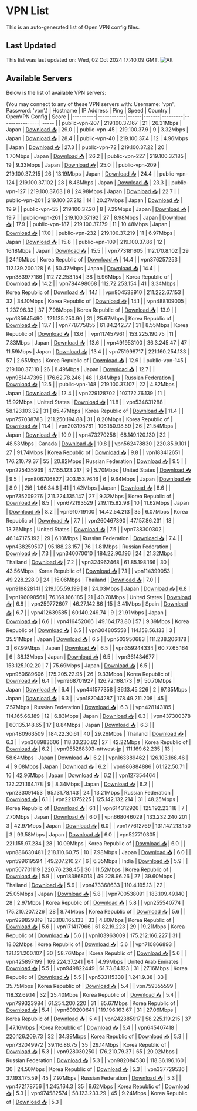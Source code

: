# VPN List

This is an auto-generated list of Open VPN config files.

## Last Updated

This list was last updated on: Wed, 02 Oct 2024 17:40:09 GMT.
![Alt](https://repobeats.axiom.co/api/embed/186b98318ef1479477931607c1ad7d823f12451f.svg "Repobeats analytics image")

## Available Servers

Below is the list of available VPN servers:

(You may connect to any of these VPN servers with: Username: 'vpn', Password: 'vpn'.)
| Hostname | IP Address | Ping | Speed | Country | OpenVPN Config | Score |
|----------|------------|------|-------|---------|----------------| ----- |
| public-vpn-207 | 219.100.37.167 | 21 | 26.31Mbps | Japan | [Download 📥](./configs/server_0_JP.ovpn) | 29.0 |
| public-vpn-45 | 219.100.37.9 | 9 | 3.32Mbps | Japan | [Download 📥](./configs/server_1_JP.ovpn) | 28.4 |
| public-vpn-40 | 219.100.37.4 | 12 | 4.96Mbps | Japan | [Download 📥](./configs/server_2_JP.ovpn) | 27.3 |
| public-vpn-72 | 219.100.37.22 | 20 | 1.70Mbps | Japan | [Download 📥](./configs/server_3_JP.ovpn) | 26.2 |
| public-vpn-227 | 219.100.37.185 | 19 | 9.33Mbps | Japan | [Download 📥](./configs/server_4_JP.ovpn) | 25.0 |
| public-vpn-209 | 219.100.37.215 | 26 | 13.19Mbps | Japan | [Download 📥](./configs/server_5_JP.ovpn) | 24.4 |
| public-vpn-124 | 219.100.37.102 | 28 | 8.46Mbps | Japan | [Download 📥](./configs/server_6_JP.ovpn) | 23.3 |
| public-vpn-127 | 219.100.37.63 | 8 | 24.98Mbps | Japan | [Download 📥](./configs/server_7_JP.ovpn) | 22.7 |
| public-vpn-201 | 219.100.37.212 | 14 | 20.27Mbps | Japan | [Download 📥](./configs/server_8_JP.ovpn) | 19.9 |
| public-vpn-55 | 219.100.37.20 | 8 | 7.29Mbps | Japan | [Download 📥](./configs/server_9_JP.ovpn) | 19.7 |
| public-vpn-261 | 219.100.37.192 | 27 | 8.98Mbps | Japan | [Download 📥](./configs/server_10_JP.ovpn) | 17.9 |
| public-vpn-187 | 219.100.37.179 | 11 | 10.48Mbps | Japan | [Download 📥](./configs/server_11_JP.ovpn) | 17.0 |
| public-vpn-232 | 219.100.37.219 | 11 | 6.97Mbps | Japan | [Download 📥](./configs/server_12_JP.ovpn) | 15.8 |
| public-vpn-109 | 219.100.37.86 | 12 | 16.18Mbps | Japan | [Download 📥](./configs/server_13_JP.ovpn) | 15.5 |
| vpn773181605 | 112.170.8.102 | 29 | 24.16Mbps | Korea Republic of | [Download 📥](./configs/server_14_KR.ovpn) | 14.4 |
| vpn376257253 | 112.139.200.128 | 6 | 50.47Mbps | Japan | [Download 📥](./configs/server_15_JP.ovpn) | 14.4 |
| vpn383977186 | 112.72.253.154 | 38 | 5.96Mbps | Korea Republic of | [Download 📥](./configs/server_16_KR.ovpn) | 14.2 |
| vpn784498068 | 112.72.253.154 | 41 | 3.34Mbps | Korea Republic of | [Download 📥](./configs/server_17_KR.ovpn) | 14.1 |
| vpn804538910 | 211.222.67.153 | 32 | 34.10Mbps | Korea Republic of | [Download 📥](./configs/server_18_KR.ovpn) | 14.1 |
| vpn488109005 | 1.237.96.33 | 37 | 7.98Mbps | Korea Republic of | [Download 📥](./configs/server_19_KR.ovpn) | 13.9 |
| vpn135645490 | 121.135.250.90 | 31 | 25.67Mbps | Korea Republic of | [Download 📥](./configs/server_20_KR.ovpn) | 13.7 |
| vpn778775855 | 61.84.242.77 | 31 | 8.55Mbps | Korea Republic of | [Download 📥](./configs/server_21_KR.ovpn) | 13.6 |
| vpn117457961 | 153.225.190.75 | 11 | 7.83Mbps | Japan | [Download 📥](./configs/server_22_JP.ovpn) | 13.6 |
| vpn491953100 | 36.3.245.47 | 47 | 11.59Mbps | Japan | [Download 📥](./configs/server_23_JP.ovpn) | 13.4 |
| vpn751998717 | 221.160.254.133 | 57 | 2.65Mbps | Korea Republic of | [Download 📥](./configs/server_24_KR.ovpn) | 12.9 |
| public-vpn-145 | 219.100.37.118 | 26 | 8.49Mbps | Japan | [Download 📥](./configs/server_25_JP.ovpn) | 12.7 |
| vpn951447395 | 176.62.78.246 | 48 | 1.84Mbps | Russian Federation | [Download 📥](./configs/server_26_RU.ovpn) | 12.5 |
| public-vpn-148 | 219.100.37.107 | 22 | 4.82Mbps | Japan | [Download 📥](./configs/server_27_JP.ovpn) | 12.4 |
| vpn229128702 | 107.172.76.139 | 11 | 15.92Mbps | United States | [Download 📥](./configs/server_28_US.ovpn) | 11.8 |
| vpn534631288 | 58.123.103.32 | 31 | 85.47Mbps | Korea Republic of | [Download 📥](./configs/server_29_KR.ovpn) | 11.4 |
| vpn757038783 | 211.250.194.88 | 31 | 8.20Mbps | Korea Republic of | [Download 📥](./configs/server_30_KR.ovpn) | 11.4 |
| vpn203195781 | 106.150.98.59 | 26 | 21.54Mbps | Japan | [Download 📥](./configs/server_31_JP.ovpn) | 10.9 |
| vpn473270256 | 68.149.120.130 | 32 | 48.53Mbps | Canada | [Download 📥](./configs/server_32_CA.ovpn) | 10.8 |
| vpn562478830 | 220.85.9.101 | 27 | 91.74Mbps | Korea Republic of | [Download 📥](./configs/server_33_KR.ovpn) | 9.8 |
| vpn183412651 | 176.210.79.37 | 55 | 20.82Mbps | Russian Federation | [Download 📥](./configs/server_34_RU.ovpn) | 9.5 |
| vpn225435939 | 47.155.123.217 | 9 | 5.70Mbps | United States | [Download 📥](./configs/server_35_US.ovpn) | 9.5 |
| vpn806706827 | 203.153.76.16 | 6 | 9.64Mbps | Japan | [Download 📥](./configs/server_36_JP.ovpn) | 8.9 |
| 2i6 | 1.66.34.6 | 41 | 1.42Mbps | Japan | [Download 📥](./configs/server_37_JP.ovpn) | 8.6 |
| vpn735209276 | 211.224.135.147 | 27 | 9.32Mbps | Korea Republic of | [Download 📥](./configs/server_38_KR.ovpn) | 8.5 |
| vpn672193529 | 219.115.82.98 | 10 | 11.62Mbps | Japan | [Download 📥](./configs/server_39_JP.ovpn) | 8.2 |
| vpn910719100 | 14.42.54.213 | 35 | 6.07Mbps | Korea Republic of | [Download 📥](./configs/server_40_KR.ovpn) | 7.7 |
| vpn260467390 | 47.157.86.231 | 18 | 13.76Mbps | United States | [Download 📥](./configs/server_41_US.ovpn) | 7.5 |
| vpn738300302 | 46.147.175.192 | 29 | 6.10Mbps | Russian Federation | [Download 📥](./configs/server_42_RU.ovpn) | 7.4 |
| vpn438259507 | 95.188.23.157 | 76 | 1.81Mbps | Russian Federation | [Download 📥](./configs/server_43_RU.ovpn) | 7.3 |
| vpn340070010 | 184.22.90.196 | 24 | 21.32Mbps | Thailand | [Download 📥](./configs/server_44_TH.ovpn) | 7.2 |
| vpn324962468 | 61.85.198.166 | 30 | 43.56Mbps | Korea Republic of | [Download 📥](./configs/server_45_KR.ovpn) | 7.1 |
| vpn114399053 | 49.228.228.0 | 24 | 15.06Mbps | Thailand | [Download 📥](./configs/server_46_TH.ovpn) | 7.0 |
| vpn919828141 | 219.105.59.199 | 8 | 24.03Mbps | Japan | [Download 📥](./configs/server_47_JP.ovpn) | 6.8 |
| vpn196098561 | 76.169.166.185 | 21 | 40.70Mbps | United States | [Download 📥](./configs/server_48_US.ovpn) | 6.8 |
| vpn259772607 | 46.27.142.86 | 15 | 3.41Mbps | Spain | [Download 📥](./configs/server_49_ES.ovpn) | 6.7 |
| vpn412639585 | 60.140.249.74 | 9 | 21.91Mbps | Japan | [Download 📥](./configs/server_50_JP.ovpn) | 6.6 |
| vpn416452066 | 49.164.173.80 | 57 | 9.39Mbps | Korea Republic of | [Download 📥](./configs/server_51_KR.ovpn) | 6.5 |
| vpn304805558 | 114.158.56.133 | 3 | 35.51Mbps | Japan | [Download 📥](./configs/server_52_JP.ovpn) | 6.5 |
| vpn503950683 | 111.238.206.178 | 3 | 67.99Mbps | Japan | [Download 📥](./configs/server_53_JP.ovpn) | 6.5 |
| vpn359244334 | 60.77.65.164 | 6 | 38.13Mbps | Japan | [Download 📥](./configs/server_54_JP.ovpn) | 6.5 |
| vpn361434677 | 153.125.102.20 | 7 | 75.69Mbps | Japan | [Download 📥](./configs/server_55_JP.ovpn) | 6.5 |
| vpn950689606 | 175.205.22.95 | 26 | 9.33Mbps | Korea Republic of | [Download 📥](./configs/server_56_KR.ovpn) | 6.4 |
| vpn968701927 | 126.72.168.173 | 9 | 50.70Mbps | Japan | [Download 📥](./configs/server_57_JP.ovpn) | 6.4 |
| vpn441577358 | 36.13.45.226 | 2 | 97.35Mbps | Japan | [Download 📥](./configs/server_58_JP.ovpn) | 6.3 |
| vpn187044287 | 178.49.211.208 | 45 | 7.57Mbps | Russian Federation | [Download 📥](./configs/server_59_RU.ovpn) | 6.3 |
| vpn428143185 | 114.165.66.189 | 12 | 6.83Mbps | Japan | [Download 📥](./configs/server_60_JP.ovpn) | 6.3 |
| vpn437300378 | 60.135.148.65 | 17 | 8.84Mbps | Japan | [Download 📥](./configs/server_61_JP.ovpn) | 6.3 |
| vpn480963509 | 184.22.30.61 | 40 | 29.26Mbps | Thailand | [Download 📥](./configs/server_62_TH.ovpn) | 6.3 |
| vpn308983606 | 118.33.230.82 | 27 | 42.22Mbps | Korea Republic of | [Download 📥](./configs/server_63_KR.ovpn) | 6.2 |
| vpn955268393-nttwest-jp | 111.169.62.235 | 13 | 58.64Mbps | Japan | [Download 📥](./configs/server_64_JP.ovpn) | 6.2 |
| vpn163389462 | 126.103.168.46 | 4 | 9.08Mbps | Japan | [Download 📥](./configs/server_65_JP.ovpn) | 6.2 |
| vpn986884886 | 61.122.50.71 | 16 | 42.96Mbps | Japan | [Download 📥](./configs/server_66_JP.ovpn) | 6.2 |
| vpn127354464 | 122.221.164.178 | 9 | 8.34Mbps | Japan | [Download 📥](./configs/server_67_JP.ovpn) | 6.2 |
| vpn233091453 | 95.131.78.143 | 24 | 13.21Mbps | Russian Federation | [Download 📥](./configs/server_68_RU.ovpn) | 6.1 |
| vpn221375225 | 125.142.132.214 | 31 | 48.25Mbps | Korea Republic of | [Download 📥](./configs/server_69_KR.ovpn) | 6.1 |
| vpn614312926 | 125.192.23.118 | 7 | 7.70Mbps | Japan | [Download 📥](./configs/server_70_JP.ovpn) | 6.0 |
| vpn668046029 | 133.232.240.201 | 3 | 42.97Mbps | Japan | [Download 📥](./configs/server_71_JP.ovpn) | 6.0 |
| vpn177612769 | 131.147.213.150 | 3 | 93.58Mbps | Japan | [Download 📥](./configs/server_72_JP.ovpn) | 6.0 |
| vpn527710305 | 221.155.97.234 | 28 | 10.09Mbps | Korea Republic of | [Download 📥](./configs/server_73_KR.ovpn) | 6.0 |
| vpn886630481 | 218.110.60.75 | 10 | 7.98Mbps | Japan | [Download 📥](./configs/server_74_JP.ovpn) | 6.0 |
| vpn599619594 | 49.207.210.27 | 6 | 6.35Mbps | India | [Download 📥](./configs/server_75_IN.ovpn) | 5.9 |
| vpn507701119 | 220.76.238.45 | 30 | 11.52Mbps | Korea Republic of | [Download 📥](./configs/server_76_KR.ovpn) | 5.9 |
| vpn183868013 | 49.228.96.26 | 27 | 39.60Mbps | Thailand | [Download 📥](./configs/server_77_TH.ovpn) | 5.9 |
| vpn473368633 | 110.4.195.13 | 22 | 25.05Mbps | Japan | [Download 📥](./configs/server_78_JP.ovpn) | 5.8 |
| vpn700538091 | 183.109.49.140 | 28 | 2.97Mbps | Korea Republic of | [Download 📥](./configs/server_79_KR.ovpn) | 5.8 |
| vpn255540774 | 175.210.207.226 | 28 | 8.74Mbps | Korea Republic of | [Download 📥](./configs/server_80_KR.ovpn) | 5.6 |
| vpn929829819 | 123.108.165.133 | 33 | 4.80Mbps | Korea Republic of | [Download 📥](./configs/server_81_KR.ovpn) | 5.6 |
| vpn171417966 | 61.82.19.223 | 29 | 19.21Mbps | Korea Republic of | [Download 📥](./configs/server_82_KR.ovpn) | 5.6 |
| vpn103963009 | 175.212.166.227 | 31 | 18.02Mbps | Korea Republic of | [Download 📥](./configs/server_83_KR.ovpn) | 5.6 |
| vpn710866893 | 121.131.200.107 | 30 | 58.76Mbps | Korea Republic of | [Download 📥](./configs/server_84_KR.ovpn) | 5.6 |
| vpn425897199 | 169.224.37.241 | 64 | 4.99Mbps | United Arab Emirates | [Download 📥](./configs/server_85_AE.ovpn) | 5.5 |
| vpn949822449 | 61.73.84.123 | 31 | 27.16Mbps | Korea Republic of | [Download 📥](./configs/server_86_KR.ovpn) | 5.5 |
| vpn533115338 | 1.241.9.38 | 33 | 35.75Mbps | Korea Republic of | [Download 📥](./configs/server_87_KR.ovpn) | 5.4 |
| vpn759355599 | 118.32.69.14 | 32 | 25.40Mbps | Korea Republic of | [Download 📥](./configs/server_88_KR.ovpn) | 5.4 |
| vpn799323984 | 61.254.200.220 | 31 | 85.67Mbps | Korea Republic of | [Download 📥](./configs/server_89_KR.ovpn) | 5.4 |
| vpn609200641 | 119.196.163.67 | 31 | 27.06Mbps | Korea Republic of | [Download 📥](./configs/server_90_KR.ovpn) | 5.4 |
| vpn242385917 | 58.225.119.215 | 37 | 47.16Mbps | Korea Republic of | [Download 📥](./configs/server_91_KR.ovpn) | 5.4 |
| vpn645407418 | 220.126.209.73 | 32 | 34.39Mbps | Korea Republic of | [Download 📥](./configs/server_92_KR.ovpn) | 5.3 |
| vpn732049972 | 39.116.86.75 | 35 | 29.14Mbps | Korea Republic of | [Download 📥](./configs/server_93_KR.ovpn) | 5.3 |
| vpn928030250 | 176.210.79.37 | 65 | 20.02Mbps | Russian Federation | [Download 📥](./configs/server_94_RU.ovpn) | 5.3 |
| vpn982084530 | 118.36.196.160 | 30 | 24.50Mbps | Korea Republic of | [Download 📥](./configs/server_95_KR.ovpn) | 5.3 |
| vpn337729536 | 37.193.175.59 | 45 | 7.97Mbps | Russian Federation | [Download 📥](./configs/server_96_RU.ovpn) | 5.3 |
| vpn472178756 | 1.245.164.3 | 35 | 9.62Mbps | Korea Republic of | [Download 📥](./configs/server_97_KR.ovpn) | 5.3 |
| vpn974582574 | 58.123.233.29 | 45 | 9.24Mbps | Korea Republic of | [Download 📥](./configs/server_98_KR.ovpn) | 5.3 |
